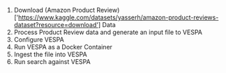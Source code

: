 1. Download (Amazon Product Review)['https://www.kaggle.com/datasets/yasserh/amazon-product-reviews-dataset?resource=download'] Data
2. Process Product Review data and generate an input file to VESPA
3. Configure VESPA
4. Run VESPA as a Docker Container
5. Ingest the file into VESPA
6. Run search against VESPA
